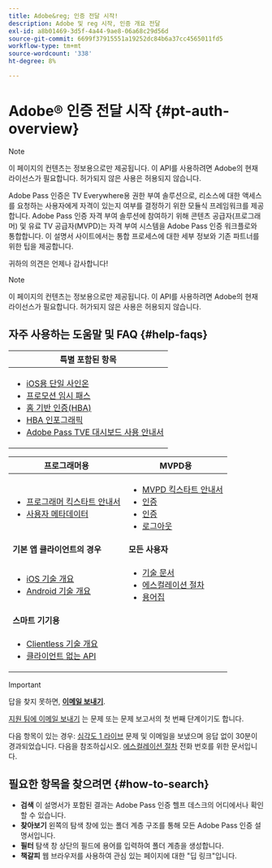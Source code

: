 ```yaml
---
title: Adobe&reg; 인증 전달 시작!
description: Adobe 및 reg 시작, 인증 개요 전달
exl-id: a8b01469-3d5f-4a44-9ae8-06a68c29d56d
source-git-commit: 6699f37915551a19252dc84b6a37cc4565011fd5
workflow-type: tm+mt
source-wordcount: '338'
ht-degree: 8%

---
```


# Adobe® 인증 전달 시작 {#pt-auth-overview}

>[!NOTE]
>
>이 페이지의 컨텐츠는 정보용으로만 제공됩니다. 이 API를 사용하려면 Adobe의 현재 라이선스가 필요합니다. 허가되지 않은 사용은 허용되지 않습니다.

Adobe Pass 인증은 TV Everywhere용 권한 부여 솔루션으로, 리소스에 대한 액세스를 요청하는 사용자에게 자격이 있는지 여부를 결정하기 위한 모듈식 프레임워크를 제공합니다. Adobe Pass 인증 자격 부여 솔루션에 참여하기 위해 콘텐츠 공급자(프로그래머) 및 유료 TV 공급자(MVPD)는 자격 부여 시스템을 Adobe Pass 인증 워크플로와 통합합니다. 이 설명서 사이트에서는 통합 프로세스에 대한 세부 정보와 기존 파트너를 위한 팁을 제공합니다.

귀하의 의견은 언제나 감사합니다!

>[!NOTE]
>
>이 페이지의 컨텐츠는 정보용으로만 제공됩니다. 이 API를 사용하려면 Adobe의 현재 라이선스가 필요합니다. 허가되지 않은 사용은 허용되지 않습니다.

## 자주 사용하는 도움말 및 FAQ {#help-faqs}

| **특별 포함된 항목** |
|-|
| <ul><li>[iOS용 단일 사인온](/help/authentication/apple-sso-overview.md)</li><li>[프로모션 임시 패스](/help/authentication/promotional-temp-pass.md)</li><li>[홈 기반 인증(HBA)](/help/authentication/home-based-authn-tve.md)</li><li>[HBA 인포그래픽](https://dzf8vqv24eqhg.cloudfront.net/userfiles/258/326/ckfinder/files/AdobeNewsletterHBA.pdf)</li><li>[Adobe Pass TVE 대시보드 사용 안내서](/help/authentication/tve-dashboard-user-guide.md)</li></ul> |

| **프로그래머용** | **MVPD용** |
|------------------------------------------------------------------------------|-------------------------------------------------------------------------------------------------|
| <ul><li>[프로그래머 킥스타트 안내서](/help/authentication/programmer-kickstart-guide.md)</li><li>[사용자 메타데이터](/help/authentication/user-metadata.md)</li></ul> | <ul><li>[MVPD 킥스타트 안내서](/help/authentication/mvpd-kickstart-guide.md)</li><li>[인증](/help/authentication/authn-usecase.md)</li><li>[인증](/help/authentication/authz-usecase.md)</li><li>[로그아웃](/help/authentication/usecase-mvpd-logout.md)</li></ul> |
| **기본 앱 클라이언트의 경우** | **모든 사용자** |
| <ul><li>[iOS 기술 개요](/help/authentication/iostvos-sdk-overview.md)</li><li>[Android 기술 개요](/help/authentication/android-sdk-overview.md)</li></ul> | <ul><li>[기술 문서](/help/authentication/technical-paper.md)</li><li>[에스컬레이션 절차](/help/authentication/escalation-procedures.md)</li><li>[용어집](/help/authentication/glossary.md)</li></ul> |
| **스마트 기기용** | |
| <ul><li>[Clientless 기술 개요](/help/authentication/rest-api-overview.md)</li><li>[클라이언트 없는 API](/help/authentication/rest-api-reference.md)</li></ul> | |

>[!IMPORTANT]
>
>답을 찾지 못하면, [**이메일 보내기**](mailto:tve-support@adobe.com).
>
>[지원 팀에 이메일 보내기](mailto:tve-support@adobe.com) 는 문제 또는 문제 보고서의 첫 번째 단계이기도 합니다.
>
>다음 항목이 있는 경우: [심각도 1 라이브](/help/authentication/escalation-procedures.md) 문제 및 이메일을 보냈으며 응답 없이 30분이 경과되었습니다. 다음을 참조하십시오. [에스컬레이션 절차](/help/authentication/escalation-procedures.md) 전화 번호를 위한 문서입니다.
>


## 필요한 항목을 찾으려면 {#how-to-search}

* **검색** 이 설명서가 포함된 결과는 Adobe Pass 인증 헬프 데스크의 어디에서나 확인할 수 있습니다.
* **찾아보기** 왼쪽의 탐색 창에 있는 폴더 계층 구조를 통해 모든 Adobe Pass 인증 설명서입니다.
* **필터** 탐색 창 상단의 필드에 용어를 입력하여 폴더 계층을 생성합니다.
* **책갈피** 웹 브라우저를 사용하여 관심 있는 페이지에 대한 &quot;딥 링크&quot;입니다.
